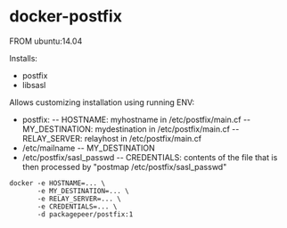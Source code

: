 # docker-postfix

FROM ubuntu:14.04

Installs:
 - postfix
 - libsasl

Allows customizing installation using running ENV:
 - postfix:
 -- HOSTNAME: myhostname in /etc/postfix/main.cf
 -- MY_DESTINATION: mydestination in /etc/postfix/main.cf
 -- RELAY_SERVER: relayhost in /etc/postfix/main.cf
 - /etc/mailname
 -- MY_DESTINATION
 - /etc/postfix/sasl_passwd
 -- CREDENTIALS: contents of the file that is then processed by "postmap /etc/postfix/sasl_passwd"

```
docker -e HOSTNAME=... \
       -e MY_DESTINATION=... \
       -e RELAY_SERVER=... \
       -e CREDENTIALS=... \
       -d packagepeer/postfix:1
```
